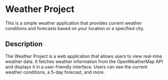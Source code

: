 # Weather Project
This is a simple weather application that provides current weather conditions and forecasts based on your location or a specified city.

## Description
The Weather Project is a web application that allows users to view real-time weather data. It fetches weather information from the OpenWeatherMap API and displays it in a user-friendly interface. Users can see the current weather conditions, a 5-day forecast, and more.
